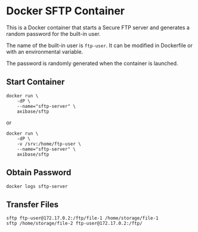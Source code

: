 # Docker SFTP Container

This is a Docker container that starts a Secure FTP server and generates a random password for the built-in user.

The name of the built-in user is `ftp-user`. It can be modified in Dockerfile or with an environmental variable.

The password is randomly generated when the container is launched.

## Start Container

```
docker run \
    -dP \
    --name="sftp-server" \
    axibase/sftp
```

or

```
docker run \
    -dP \
    -v /srv:/home/ftp-user \
    --name="sftp-server" \
    axibase/sftp
```

## Obtain Password

```
docker logs sftp-server
```

## Transfer Files

```
sftp ftp-user@172.17.0.2:/ftp/file-1 /home/storage/file-1
sftp /home/storage/file-2 ftp-user@172.17.0.2:/ftp/
```


